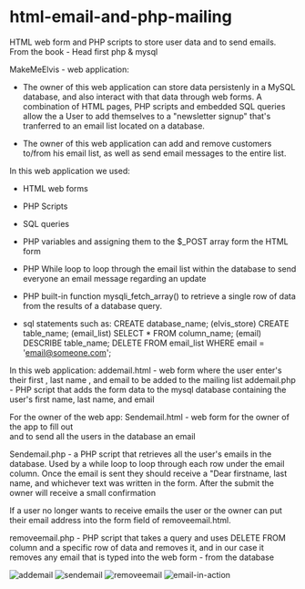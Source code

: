 # html-email-and-php-mailing
HTML web form and PHP scripts to store user data and to send emails.
From the book - Head first php & mysql

MakeMeElvis - web application:

- The owner of this web application can store data persistenly in a MySQL database, and
also interact with that data through web forms. A combination of HTML pages, PHP scripts and
embedded SQL queries allow the a User to add themselves to a "newsletter signup" that's tranferred
to an email list located on a database.

- The owner of this web application can add and remove customers to/from his email list, as well
as send email messages to the entire list. 

In this web application we used:
- HTML web forms
- PHP Scripts
- SQL queries

- PHP variables and assigning them to the $_POST array form the HTML form
- PHP While loop to loop through the email list within the 
database to send everyone an email message regarding an update
- PHP built-in function mysqli_fetch_array() to retrieve a single row of data from the
results of a database query.

- sql statements such as: 
CREATE database_name; (elvis_store)
CREATE table_name; (email_list)
SELECT * FROM column_name; (email)
DESCRIBE table_name; 
DELETE FROM email_list WHERE email = 'email@someone.com';

In this web application:
addemail.html - web form where the user enter's their first , last name , and email to be added
to the mailing list
addemail.php - PHP script that adds the form data to the mysql database containing the user's
first name, last name, and email

For the owner of the web app:
Sendemail.html - web form for the owner of the app to fill out \
and to send all the users in the database an email

Sendemail.php - a PHP script that retrieves all the user's emails in the
database. Used by a while loop to loop through each row under the email column.
Once the email is sent they should receive a "Dear firstname, last name, and 
whichever text was written in the form. After the submit the owner will receive
a small confirmation

If a user no longer wants to receive emails the user or the owner can put their
email address into the form field of removeemail.html.

removeemail.php - PHP script that takes a query and uses DELETE FROM column
and a specific row of data and removes it, and in our case it removes any email
that is typed into the web form - from the database

![addemail](https://user-images.githubusercontent.com/12597841/113635018-6e777180-964a-11eb-8db2-eb9362d2e200.png)
![sendemail](https://user-images.githubusercontent.com/12597841/113635026-720af880-964a-11eb-8135-3fd8bf262e53.png)
![removeemail](https://user-images.githubusercontent.com/12597841/113635033-73d4bc00-964a-11eb-8205-97dfba7af5a0.png)
![email-in-action](https://user-images.githubusercontent.com/12597841/113635043-78997000-964a-11eb-9118-e0a4b61a325c.png)
